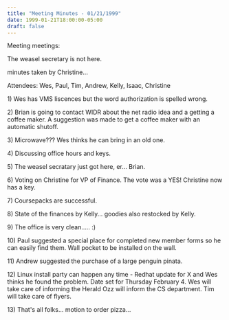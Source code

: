 ```yaml
---
title: "Meeting Minutes - 01/21/1999"
date: 1999-01-21T18:00:00-05:00
draft: false
---
```


Meeting meetings: </p><p>
The weasel secretary is not here. </p><p>
minutes taken by Christine... </p><p>
Attendees: Wes, Paul, Tim, Andrew, Kelly, Isaac, Christine </p><p>
</p><p>
1) Wes has VMS liscences but the word authorization is spelled wrong.     </p><p>
2) Brian is going to contact WIDR about the net radio idea and a getting    a coffee maker. A suggestion was made to get a coffee maker with an    automatic shutoff.   </p><p>
3) Microwave??? Wes thinks he can bring in an old one. </p><p>
4) Discussing office hours and keys. </p><p>
5) The weasel secratary just got here, er... Brian. </p><p>
6) Voting on Christine for VP of Finance. The vote was a YES!      Christine now has a key. </p><p>
7) Coursepacks are successful. </p><p>
8) State of the finances by Kelly... goodies also restocked by Kelly. </p><p>
9) The office is very clean..... :) </p><p>
10) Paul suggested a special place for completed new member forms so he can     easily find them.  Wall pocket to be installed on the wall. </p><p>
11) Andrew suggested the purchase of a large penguin pinata. </p><p>
12) Linux install party can happen any time - Redhat update for X and Wes     thinks he found the problem.     Date set for Thursday February 4. Wes will take care of informing the Herald      Ozz will inform the CS department.  Tim will take care of flyers. </p><p>
13)  That's all folks... motion to order pizza...  </p><p>
</p><p>
  </p><p>
</p><p>
</p>
